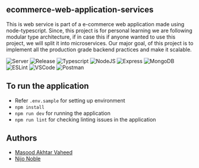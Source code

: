 ## ecommerce-web-application-services

 This is web service is part of a e-commerce web application made using node-typescript.
 Since, this project is for personal learning we are following modular type architecture, if in case this if anyone wanted to use this project, we will split it into microservices.
 Our major goal, of this project is to implement all the production grade backend practices and make it scalable.

 ![Server](https://img.shields.io/badge/Server-Development-green)
 ![Release](https://img.shields.io/badge/Release-v1.0.0-blue)
 ![Typescript](https://img.shields.io/badge/TypeScript-007ACC?style=flat&logo=typescript&logoColor=white)
 ![NodeJS](https://img.shields.io/badge/Node.js-339933?style=flat&logo=nodedotjs&logoColor=white)
 ![Express](https://img.shields.io/badge/Express.js-000000?style=flat&logo=express&logoColor=white)
 ![MongoDB](https://img.shields.io/badge/MongoDB-4EA94B?style=flat&logo=mongodb&logoColor=white)
 ![ESLint](https://img.shields.io/badge/eslint-3A33D1?style=flat&logoColor=white)
 ![VSCode](https://img.shields.io/badge/VSCode-0078D4?style=flat&logo=visual%20studio%20code&logoColor=white)
 ![Postman](https://img.shields.io/badge/Postman-FF6C37?style=flat&logo=Postman&logoColor=white)

## To run the application

- Refer `.env.sample` for setting up environment
- `npm install`
- `npm run dev` for running the application
- `npm run lint` for checking linting issues in the application

## Authors

- [Masood Akhtar Vaheed](https://github.com/vaheedsk36)
- [Nijo Noble](https://github.com/nijo34)
